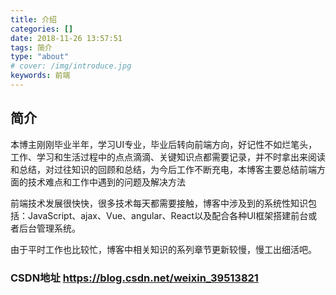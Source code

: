 ```yaml
---
title: 介绍
categories: []
date: 2018-11-26 13:57:51
tags: 简介
type: "about"
# cover: /img/introduce.jpg
keywords: 前端 
---
```


## 简介

本博主刚刚毕业半年，学习UI专业，毕业后转向前端方向，好记性不如烂笔头，工作、学习和生活过程中的点点滴滴、关键知识点都需要记录，并不时拿出来阅读和总结，对过往知识的回顾和总结，为今后工作不断充电，本博客主要总结前端方面的技术难点和工作中遇到的问题及解决方法



前端技术发展很快快，很多技术每天都需要接触，博客中涉及到的系统性知识包括：JavaScript、ajax、Vue、angular、React以及配合各种UI框架搭建前台或者后台管理系统。

由于平时工作也比较忙，博客中相关知识的系列章节更新较慢，慢工出细活吧。

### CSDN地址 https://blog.csdn.net/weixin_39513821